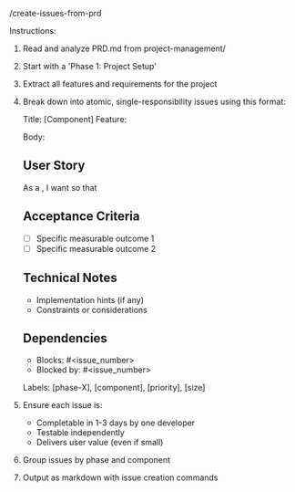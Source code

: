 /create-issues-from-prd

Instructions:
1. Read and analyze PRD.md from project-management/
2. Start with a 'Phase 1: Project Setup'
2. Extract all features and requirements for the project
3. Break down into atomic, single-responsibility issues using this format:

   Title: [Component] Feature: <concise description>
   
   Body:
   ## User Story
   As a <user type>, I want <feature> so that <benefit>
   
   ## Acceptance Criteria
   - [ ] Specific measurable outcome 1
   - [ ] Specific measurable outcome 2
   
   ## Technical Notes
   - Implementation hints (if any)
   - Constraints or considerations
   
   ## Dependencies
   - Blocks: #<issue_number>
   - Blocked by: #<issue_number>
   
   Labels: [phase-X], [component], [priority], [size]

4. Ensure each issue is:
   - Completable in 1-3 days by one developer
   - Testable independently
   - Delivers user value (even if small)
   
5. Group issues by phase and component
6. Output as markdown with issue creation commands
